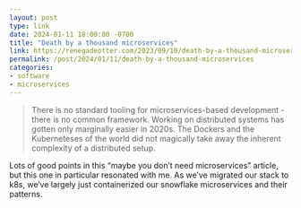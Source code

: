 ```yaml
---
layout: post
type: link
date: 2024-01-11 18:00:00 -0700
title: "Death by a thousand microservices"
link: https://renegadeotter.com/2023/09/10/death-by-a-thousand-microservices
permalink: /post/2024/01/11/death-by-a-thousand-microservices
categories: 
- software
- microservices
---
```

<blockquote>There is no standard tooling for microservices-based development - there is no common framework. Working on distributed systems has gotten only marginally easier in 2020s. The Dockers and the Kuberneteses of the world did not magically take away the inherent complexity of a distributed setup.</blockquote>
<p>Lots of good points in this “maybe you don’t need microservices” article, but this one in particular resonated with me. As we’ve migrated our stack to k8s, we’ve largely just containerized our snowflake microservices and their patterns.</p>